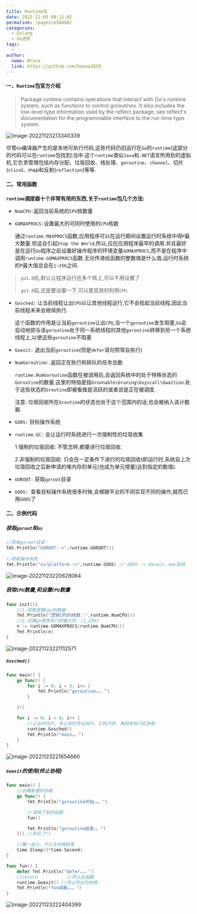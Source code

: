 ```yaml
---
title: Runtime包
date: 2022-12-03 00:11:02
permalink: /pages/e58488/
categories:
  - Golang
  - Go进阶
tags:
  - 
author: 
  name: Bruce
  link: https://github.com/banna2019
---
```

#### 一、`Runtime`包官方介绍

>Package runtime contains operations that interact with Go's runtime system, such as functions to control goroutines. It also includes the low-level type information used by the reflect package; see reflect's documentation for the programmable interface to the run-time type system.

![image-20221123213340339](https://bruce-log-img.oss-cn-shanghai.aliyuncs.com/image-20221123213340339.png)



尽管`Go`编译器产生的是本地可执行代码,这些代码仍旧运行在`Go`的`runtime`(这部分的代码可以在`runtime`包找到)当中.这个`runtime`类似`Java`和`.NET`语言所用到的虚拟机,它负责管理包括内存分配、垃圾回收、栈处理、`goroutine`、`channel`、切片(`slice`)、map和反射(`reflection`)等等.



#### 二、常用函数

**`runtime`调度器十个非常有用的东西,关于`runtime`包几个方法:**

- `NumCPU:`返回当前系统的`CPU`核数量

- `GOMAXPROCS:`设置最大的可同时使用的`CPU`核数

  通过`runtime.MAXPROCS`函数,应用程序可以在运行期间设置运行时系统中得`P`最大数量.但这会引起`Stop the World`.所以,应在应用程序最早的调用.并且最好是在运行`Go`程序之前设置好操作程序的环境变量`GOMAXPROCS`,而不是在程序中调用`runtime.GOMAXPROCS`函数.无论传递给函数的整数值是什么值,运行时系统的`P`最大值总会在`1~256`之间.

> `go1.8`后,默认让程序运行在多个核上,可以不用设置了
>
> `go1.8`前,还是要设置一下,可以更高效的利用`CPU`

- `Gosched:` 让当前线程让出`CPU`以让其他线程运行,它不会挂起当前线程,因此当前线程未来会继续执行.

  这个函数的作用是让当前`goroutine`让出`CPU`,当一个`goroutine`发生阻塞,`Go`会自动地把与该`goroutine`处于同一系统线程的其他`goroutine`转移到另一个系统线程上,以使这些`goroutine`不阻塞

- `Goexit:` 退出当前`goroutine`(但是`defer`语句照常会执行)

- `NumGoroutine:` 返回正在执行和排队的任务总数

  `runtime.NumGoroutine`函数在被调用后,会返回系统中的处于特殊状态的`Goroutine`的数量.这里的特指是指`Grunnable\Gruning\Gsyscall\Gwaition`.处于这些状态的`Groutine`即被看做是活跃的或者说是正在被调度.

  注意: 垃圾回收所在`Groutine`的状态也处于这个范围内的话,也会被纳入该计数器.

- `GOOS:` 目标操作系统

- `runtime.GC:` 会让运行时系统进行一次强制性的垃圾收集

  1.强制的垃圾回收: 不管怎样,都要进行垃圾回收.

  2.非强制的垃圾回收: 只会在一定条件下进行的垃圾回收(即运行时,系统自上次垃圾回收之后新申请的堆内存的单元(也成为单元增量)达到指定的数值).

- `GOROOT:` 获取`goroot`目录
- `GOOS: `查看目标操作系统很多时候,会根据平台的不同实现不同的操作,就而已用`GOOS`了



#### 二、示例代码

##### 获取`goroot`和`os`

```go
//获取goroot目录：
fmt.Println("GOROOT-->",runtime.GOROOT())
   
//获取操作系统
fmt.Println("os/platform-->",runtime.GOOS) // GOOS--> darwin，mac系统
```

![image-20221123220628064](https://bruce-log-img.oss-cn-shanghai.aliyuncs.com/image-20221123220628064.png)



##### 获取`CPU`数量,和设置`CPU`数量

```go
func init(){
    //1.获取逻辑cpu的数量
    fmt.Println("逻辑CPU的核数：",runtime.NumCPU())
    //2.设置go程序执行的最大的：[1,256]
    n := runtime.GOMAXPROCS(runtime.NumCPU())
    fmt.Println(n)
}
```

![image-20221123221112571](https://bruce-log-img.oss-cn-shanghai.aliyuncs.com/image-20221123221112571.png)



##### `Gosched()`

```go
func main() {
    go func() {
        for i := 0; i < 5; i++ {
            fmt.Println("goroutine。。。")
        }

    }()

    for i := 0; i < 4; i++ {
        //让出时间片，先让别的协议执行，它执行完，再回来执行此协程
        runtime.Gosched()
        fmt.Println("main。。")
    }
}

```

![image-20221123221654660](https://bruce-log-img.oss-cn-shanghai.aliyuncs.com/image-20221123221654660.png)



##### `Goexit`的使用(终止协程)

```go
func main() {
    //创建新建的协程
    go func() {
        fmt.Println("goroutine开始。。。")

        //调用了别的函数
        fun()

        fmt.Println("goroutine结束。。")
    }() //别忘了()

    //睡一会儿，不让主协程结束
    time.Sleep(3*time.Second)
}

func fun() {
    defer fmt.Println("defer。。。")
    //return           //终止此函数
    runtime.Goexit() //终止所在的协程
    fmt.Println("fun函数。。。")
}
```

![image-20221123222404399](https://bruce-log-img.oss-cn-shanghai.aliyuncs.com/image-20221123222404399.png)
